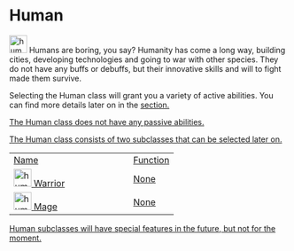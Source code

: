 # Human

<img src="item_minecart.png" alt="human_icon" width="32" style="inline" title="Human Icon"/> Humans are boring, you say? Humanity has come a long way, building cities, developing technologies and going to war with other species. They do not have any buffs or debuffs, but their innovative skills and will to fight made them survive.

<chapter title="Active Abilities"/>

Selecting the Human class will grant you a variety of active abilities. You can find more details later on in the <a href="Elements.md"/>section.

<chapter title="Passive Abilities"/>

The Human class does not have any passive abilities.

<chapter title="Subclasses"/>

The Human class consists of two subclasses that can be selected later on.

<table>
    <tr>
        <td width="200">Name</td>
        <td>Function</td>
    </tr>
    <tr>
        <td><img src="item_minecart.png" alt="human_icon" width="32" style="inline" title="Human Icon"/> Warrior</td>
        <td>None</td>
    </tr>
    <tr>
        <td><img src="item_minecart.png" alt="human_icon" width="32" style="inline" title="Human Icon"/> Mage</td>
        <td>None</td>
    </tr>
</table>

<note>
    Human subclasses will have special features in the future, but not for the moment.
</note>